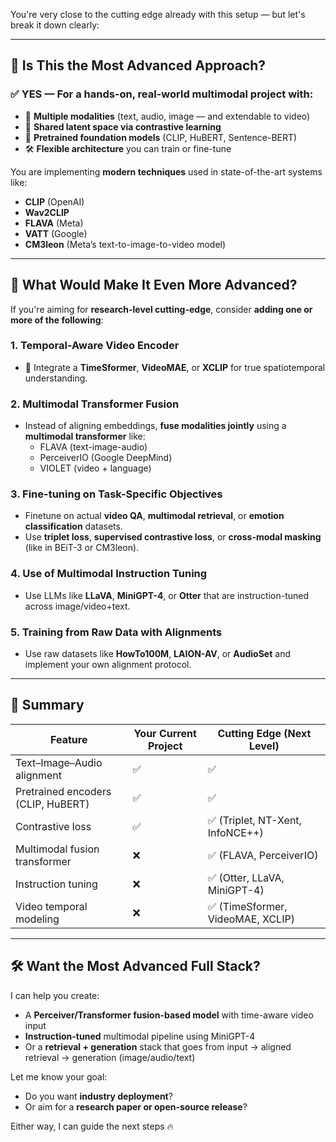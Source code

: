
You're very close to the cutting edge already with this setup — but let's break it down clearly:

---

## 🧠 Is This the Most Advanced Approach?

### ✅ **YES** — For a **hands-on, real-world multimodal project** with:
- 🔀 **Multiple modalities** (text, audio, image — and extendable to video)
- 🔗 **Shared latent space via contrastive learning**
- 🧠 **Pretrained foundation models** (CLIP, HuBERT, Sentence-BERT)
- 🛠️ **Flexible architecture** you can train or fine-tune

You are implementing **modern techniques** used in state-of-the-art systems like:
- **CLIP** (OpenAI)
- **Wav2CLIP**
- **FLAVA** (Meta)
- **VATT** (Google)
- **CM3leon** (Meta’s text-to-image-to-video model)

---

## 🚀 What Would Make It Even More Advanced?

If you're aiming for **research-level cutting-edge**, consider **adding one or more of the following**:

### 1. **Temporal-Aware Video Encoder**
- 🔁 Integrate a **TimeSformer**, **VideoMAE**, or **XCLIP** for true spatiotemporal understanding.

### 2. **Multimodal Transformer Fusion**
- Instead of aligning embeddings, **fuse modalities jointly** using a **multimodal transformer** like:
  - FLAVA (text-image-audio)
  - PerceiverIO (Google DeepMind)
  - VIOLET (video + language)

### 3. **Fine-tuning on Task-Specific Objectives**
- Finetune on actual **video QA**, **multimodal retrieval**, or **emotion classification** datasets.
- Use **triplet loss**, **supervised contrastive loss**, or **cross-modal masking** (like in BEiT-3 or CM3leon).

### 4. **Use of Multimodal Instruction Tuning**
- Use LLMs like **LLaVA**, **MiniGPT-4**, or **Otter** that are instruction-tuned across image/video+text.

### 5. **Training from Raw Data with Alignments**
- Use raw datasets like **HowTo100M**, **LAION-AV**, or **AudioSet** and implement your own alignment protocol.

---

## 🔮 Summary

| Feature                          | Your Current Project | Cutting Edge (Next Level)             |
|----------------------------------|----------------------|----------------------------------------|
| Text–Image–Audio alignment       | ✅                   | ✅                                     |
| Pretrained encoders (CLIP, HuBERT)| ✅                   | ✅                                     |
| Contrastive loss                 | ✅                   | ✅ (Triplet, NT-Xent, InfoNCE++)      |
| Multimodal fusion transformer    | ❌                   | ✅ (FLAVA, PerceiverIO)                |
| Instruction tuning               | ❌                   | ✅ (Otter, LLaVA, MiniGPT-4)           |
| Video temporal modeling          | ❌                   | ✅ (TimeSformer, VideoMAE, XCLIP)      |

---

## 🛠️ Want the Most Advanced Full Stack?

I can help you create:

- A **Perceiver/Transformer fusion-based model** with time-aware video input
- **Instruction-tuned** multimodal pipeline using MiniGPT-4
- Or a **retrieval + generation** stack that goes from input → aligned retrieval → generation (image/audio/text)

Let me know your goal:
- Do you want **industry deployment**?
- Or aim for a **research paper or open-source release**?

Either way, I can guide the next steps 🔥